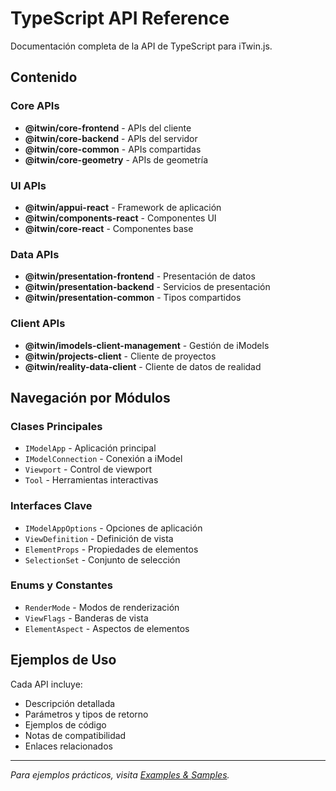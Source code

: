 # TypeScript API Reference

Documentación completa de la API de TypeScript para iTwin.js.

## Contenido

### Core APIs
- **@itwin/core-frontend** - APIs del cliente
- **@itwin/core-backend** - APIs del servidor  
- **@itwin/core-common** - APIs compartidas
- **@itwin/core-geometry** - APIs de geometría

### UI APIs
- **@itwin/appui-react** - Framework de aplicación
- **@itwin/components-react** - Componentes UI
- **@itwin/core-react** - Componentes base

### Data APIs
- **@itwin/presentation-frontend** - Presentación de datos
- **@itwin/presentation-backend** - Servicios de presentación
- **@itwin/presentation-common** - Tipos compartidos

### Client APIs
- **@itwin/imodels-client-management** - Gestión de iModels
- **@itwin/projects-client** - Cliente de proyectos
- **@itwin/reality-data-client** - Cliente de datos de realidad

## Navegación por Módulos

### Clases Principales
- `IModelApp` - Aplicación principal
- `IModelConnection` - Conexión a iModel
- `Viewport` - Control de viewport
- `Tool` - Herramientas interactivas

### Interfaces Clave
- `IModelAppOptions` - Opciones de aplicación
- `ViewDefinition` - Definición de vista
- `ElementProps` - Propiedades de elementos
- `SelectionSet` - Conjunto de selección

### Enums y Constantes
- `RenderMode` - Modos de renderización
- `ViewFlags` - Banderas de vista
- `ElementAspect` - Aspectos de elementos

## Ejemplos de Uso

Cada API incluye:
- Descripción detallada
- Parámetros y tipos de retorno
- Ejemplos de código
- Notas de compatibilidad
- Enlaces relacionados

---

*Para ejemplos prácticos, visita [Examples & Samples](../../examples-samples/).*